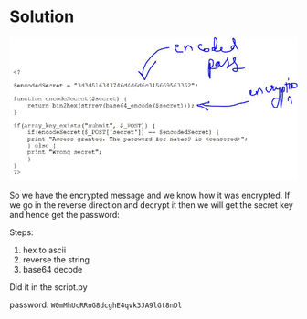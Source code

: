 # Solution

![image](./capture.jpg)

So we have the encrypted message and we know how it was encrypted.
If we go in the reverse direction and decrypt it then we will get the secret key and hence get the password:

Steps:
1. hex to ascii
2. reverse the string
3. base64 decode

Did it in the script.py

password: `W0mMhUcRRnG8dcghE4qvk3JA9lGt8nDl`